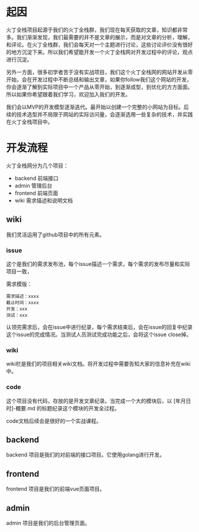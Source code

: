 # 起因

火丁全栈项目起源于我们的火丁全栈群，我们现在每天获取的文章，知识都非常多。我们渐渐发现，我们最需要的并不是文章的展示，而是对文章的分析，理解，和评论。在火丁全栈群，我们会每天对一个主题进行讨论，这些讨论评价没有很好的地方沉淀下来。所以我们希望能开发一个火丁全栈网对开发过程中的评论，观点进行沉淀。

另外一方面，很多初学者苦于没有实战项目，我们这个火丁全栈网的网站开发从零开始，会在开发过程中不断总结和输出文章，如果你follow我们这个网站的开发，你会逐渐了解到实际项目中一个产品从零开始，到逐渐成型，到优化的方方面面。所以如果你希望跟着我们学习，欢迎加入我们的开发。

我们会以MVP的开发模型逐渐迭代。最开始以创建一个完整的小网站为目标。后续的技术选型并不局限于网站的实际访问量，会逐渐选用一些复杂的技术，并实践在火丁全栈项目中。

# 开发流程

火丁全栈网分为几个项目： 

* backend 前端接口
* admin 管理后台
* frontend 前端页面
* wiki 需求描述和说明文档

## wiki

我们灵活运用了github项目中的所有元素。

### issue

这个是我们的需求发布池，每个issue描述一个需求，每个需求的发布尽量和实际项目一致，

需求模版：
```
需求描述：xxxx
截止时间：xxxx
开发：xxx
测试：xxx
```
认领完需求后，会在issue中进行纪录，每个需求结束后，会在issue的回复中纪录这个issue的完成情况。当测试人员测试完成功能之后，会将这个issue close掉。

### wiki

wiki栏是我们的项目相关wiki文档。将开发过程中需要告知大家的信息补充在wiki中。

### code

这个项目没有代码，存放的是开发文章纪录。当完成一个大的模块后，以 [年月日时]-概要.md 的标题纪录这个模块的开发全过程。

code文档后续会是很好的一个实战课程。

## backend

backend 项目是我们的对前端的接口项目。它使用golang进行开发。

## frontend

frontend 项目是我们的前端vue页面项目。

## admin

admin 项目是我们的后台管理页面。
